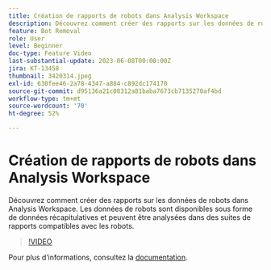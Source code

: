 ```yaml
---
title: Création de rapports de robots dans Analysis Workspace
description: Découvrez comment créer des rapports sur les données de robots dans Analysis Workspace. Les données de robots sont disponibles sous forme de données récapitulatives et peuvent être analysées dans des suites de rapports compatibles avec les robots.
feature: Bot Removal
role: User
level: Beginner
doc-type: Feature Video
last-substantial-update: 2023-06-08T00:00:00Z
jira: KT-13458
thumbnail: 3420314.jpeg
exl-id: 630fee46-2a78-4347-a884-c892dc174170
source-git-commit: d95136a21c08312a81baba7673cb7135270af4bd
workflow-type: tm+mt
source-wordcount: '70'
ht-degree: 52%

---
```


# Création de rapports de robots dans Analysis Workspace

Découvrez comment créer des rapports sur les données de robots dans Analysis Workspace. Les données de robots sont disponibles sous forme de données récapitulatives et peuvent être analysées dans des suites de rapports compatibles avec les robots.

>[!VIDEO](https://video.tv.adobe.com/v/3447639/?learn=on&captions=fre_fr)

Pour plus dʼinformations, consultez la [documentation](https://experienceleague.adobe.com/docs/analytics/components/dimensions/bot-name.html?lang=fr).
